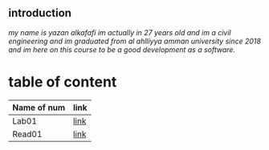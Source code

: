 ## introduction ##
*my name is yazan alkafafi im actually in 27 years old and im a civil engineering 
and im graduated from al ahlliyya amman university since 2018 
and im here on this course to be a good development as a software.*
# table of content #
|Name of num  |   link |
| ----------- | ------ |
|  Lab01      | [link](lab01.md)  |
|  Read01     | [link](lab01.md)  |



